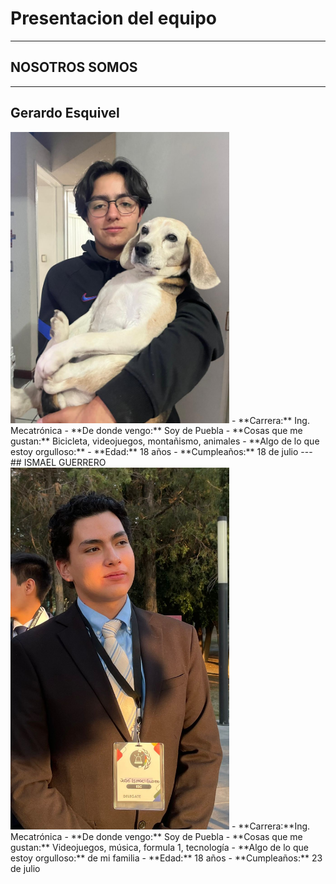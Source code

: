 # Presentacion del equipo
---
## NOSOTROS SOMOS
---
## Gerardo Esquivel 
<img src="imgs/gerardo.jpeg" alt="imagengerardo" width="350">
- **Carrera:** Ing. Mecatrónica
- **De donde vengo:** Soy de Puebla
- **Cosas que me gustan:** Bicicleta, videojuegos, montañismo, animales
- **Algo de lo que estoy orgulloso:**
- **Edad:** 18 años
- **Cumpleaños:** 18 de julio
---
## ISMAEL GUERRERO
<img src="imgs/joy.jpeg" alt="imagenjoy" width="350">
- **Carrera:**Ing. Mecatrónica
- **De donde vengo:** Soy de Puebla
- **Cosas que me gustan:** Videojuegos, música, formula 1, tecnología
- **Algo de lo que estoy orgulloso:** de mi familia
- **Edad:** 18 años
- **Cumpleaños:** 23 de julio
